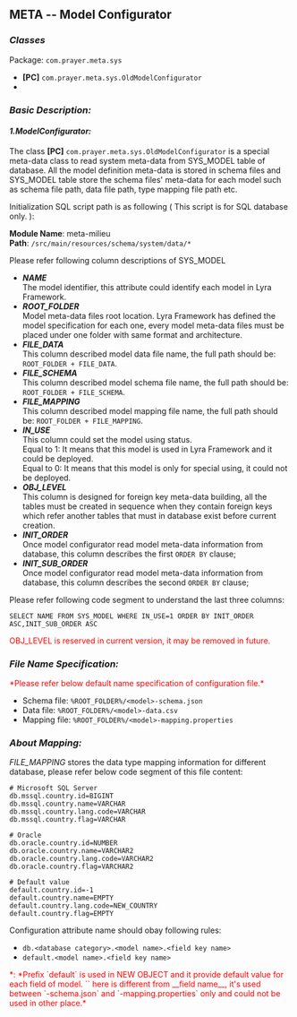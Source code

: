 ## META -- Model Configurator

### __*Classes*__
Package: `com.prayer.meta.sys`

- __[PC]__ `com.prayer.meta.sys.OldModelConfigurator`
- 
### __*Basic Description:*__

#### __*1.ModelConfigurator:*__
The class __[PC]__ `com.prayer.meta.sys.OldModelConfigurator` is a special meta-data class to read system meta-data from SYS\_MODEL table of database. All the model definition meta-data is stored in schema files and SYS_MODEL table store the schema files' meta-data for each model such as schema file path, data file path, type mapping file path etc. 

Initialization SQL script path is as following ( This script is for SQL database only. ):

**Module Name**: meta-milieu<br/>
**Path**: `/src/main/resources/schema/system/data/*`

Please refer following column descriptions of SYS_MODEL

* **_NAME_**<br/>
  The model identifier, this attribute could identify each model in Lyra Framework. 
* **_ROOT\_FOLDER_**<br/>
  Model meta-data files root location. Lyra Framework has defined the model specification for each one, every model meta-data files must be placed under one folder with same format and architecture. 
* **_FILE\_DATA_**<br/>
  This column described model data file name, the full path should be: `ROOT_FOLDER + FILE_DATA`.
* **_FILE\_SCHEMA_**<br/>
  This column described model schema file name, the full path should be: `ROOT_FOLDER + FILE_SCHEMA`.
* **_FILE\_MAPPING_**<br/>
  This column described model mapping file name, the full path should be: `ROOT_FOLDER + FILE_MAPPING`.
* **_IN\_USE_**<br/>
  This column could set the model using status.<br/>
  Equal to 1: It means that this model is used in Lyra Framework and it could be deployed.<br/>
  Equal to 0: It means that this model is only for special using, it could not be deployed.
* **_OBJ\_LEVEL_**<br/>
  This column is designed for foreign key meta-data building, all the tables must be created in sequence when they contain foreign keys which refer another tables that must in database exist before current creation.
* **_INIT\_ORDER_**<br/>
  Once model configurator read model meta-data information from database, this column describes the first `ORDER BY` clause;
* **_INIT\_SUB\_ORDER_**<br/>
  Once model configurator read model meta-data information from database, this column describes the second `ORDER BY` clause;

Please refer following code segment to understand the last three columns:

	SELECT NAME FROM SYS_MODEL WHERE IN_USE=1 ORDER BY INIT_ORDER ASC,INIT_SUB_ORDER ASC

<font style="color:red">OBJ\_LEVEL is reserved in current version, it may be removed in future. </font>

### __*File Name Specification:*__

<font style="color:red">
*Please refer below default name specification of configuration file.*
</font>

* Schema file: `%ROOT_FOLDER%/<model>-schema.json`
* Data file: `%ROOT_FOLDER%/<model>-data.csv`
* Mapping file: `%ROOT_FOLDER%/<model>-mapping.properties`

### __*About Mapping:*__

_FILE\_MAPPING_ stores the data type mapping information for different database, please refer below code segment of this file content:

	# Microsoft SQL Server
	db.mssql.country.id=BIGINT
	db.mssql.country.name=VARCHAR
	db.mssql.country.lang.code=VARCHAR
	db.mssql.country.flag=VARCHAR

	# Oracle
	db.oracle.country.id=NUMBER
	db.oracle.country.name=VARCHAR2
	db.oracle.country.lang.code=VARCHAR2
	db.oracle.country.flag=VARCHAR2

	# Default value
	default.country.id=-1
	default.country.name=EMPTY
	default.country.lang.code=NEW_COUNTRY
	default.country.flag=EMPTY

Configuration attribute name should obay following rules:

* `db.<database category>.<model name>.<field key name>`
* `default.<model name>.<field key name>`

<font style="color:red">
*: *Prefix `default` is used in NEW OBJECT and it provide default value for each field of model. `<field key name>` here is different from __field name__, it's used between `<model>-schema.json` and `<model>-mapping.properties` only and could not be used in other place.*
</font>